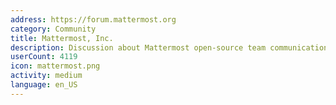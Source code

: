 ```yaml
---
address: https://forum.mattermost.org
category: Community
title: Mattermost, Inc.
description: Discussion about Mattermost open-source team communication
userCount: 4119
icon: mattermost.png
activity: medium
language: en_US
---
```

